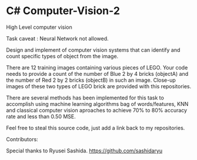 # C# Computer-Vision-2
High Level computer vision

Task caveat : Neural Network not allowed.

Design and implement of computer vision systems that can identify and count specific types of object from the image.

There are 12 training images containing various pieces of LEGO. Your code needs to provide a count of the number of Blue 2 by 4 bricks (objectA) and the number of Red 2 by 2 bricks (objectB) in such an image. Close-up images of these two types of LEGO brick are provided with this repositories.

There are several methods has been implemented for this task to accomplish using machine learning algorithms bag of words/features, KNN and classical computer vision aproaches to achieve 70% to 80% accuracy rate and less than 0.50 MSE. 


Feel free to steal this source code, just add a link back to my repositories. 

Contributors:

Special thanks to Ryusei Sashida.
https://github.com/sashidaryu
